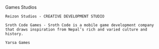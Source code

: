 Games Studios

    Reizon Studios - CREATIVE DEVELOPMENT STUDIO
    
    Sroth Code Games - Sroth Code is a mobile game development company that draws inspiration from Nepal’s rich and varied culture and history.
    
    Yarsa Games

